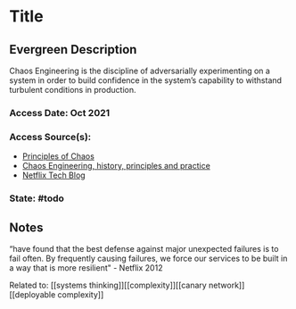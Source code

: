 # Title
## Evergreen Description
Chaos Engineering is the discipline of adversarially experimenting on a system in order to build confidence in the system’s capability to withstand turbulent conditions in production.

### Access Date: Oct 2021
### Access Source(s): 
- [Principles of Chaos](https://principlesofchaos.org/)
- [Chaos Engineering, history, principles and practice](https://www.gremlin.com/community/tutorials/chaos-engineering-the-history-principles-and-practice/) 
- [Netflix Tech Blog](https://netflixtechblog.com/)

### State: #todo

## Notes
“have found that the best defense against major unexpected failures is to fail often. By frequently causing failures, we force our services to be built in a way that is more resilient" - Netflix 2012

Related to: [[systems thinking]][[complexity]][[canary network]][[deployable complexity]]